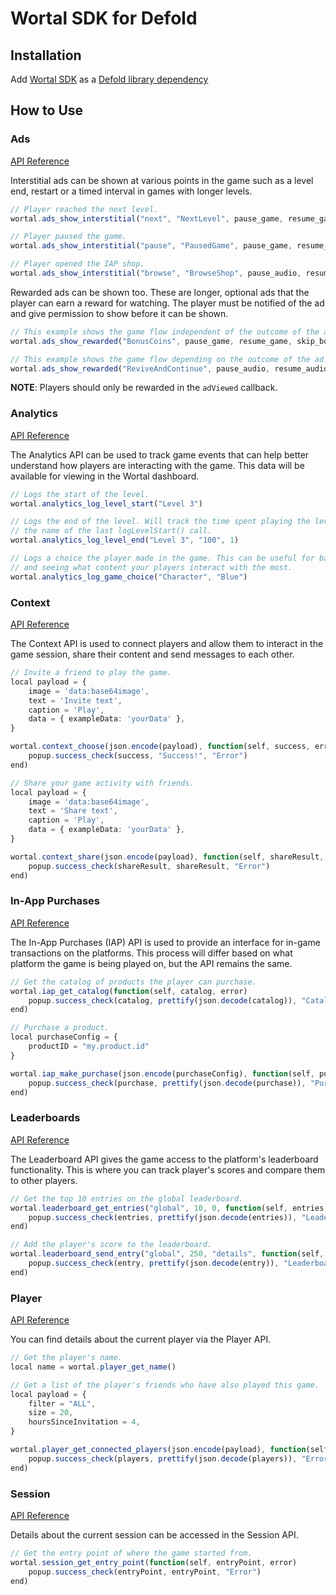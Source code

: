 # Wortal SDK for Defold

## Installation

Add [Wortal SDK](https://github.com/Digital-Will-Inc/wortal-sdk-defold/archive/master.zip) as a [Defold library dependency](http://www.defold.com/manuals/libraries/)

## How to Use

### Ads

[API Reference](https://sdk.html5gameportal.com/api/ads/)

Interstitial ads can be shown at various points in the game such as a level end, restart or a timed
interval in games with longer levels.

```typescript
// Player reached the next level.
wortal.ads_show_interstitial("next", "NextLevel", pause_game, resume_game)

// Player paused the game.
wortal.ads_show_interstitial("pause", "PausedGame", pause_game, resume_game)

// Player opened the IAP shop.
wortal.ads_show_interstitial("browse", "BrowseShop", pause_audio, resume_audio)
```

Rewarded ads can be shown too. These are longer, optional ads that the player can earn a reward for watching. The player
must be notified of the ad and give permission to show before it can be shown.

```typescript
// This example shows the game flow independent of the outcome of the ad.
wortal.ads_show_rewarded("BonusCoins", pause_game, resume_game, skip_bonus, add_bonus_coins)

// This example shows the game flow depending on the outcome of the ad.
wortal.ads_show_rewarded("ReviveAndContinue", pause_audio, resume_audio, end_game, continue_game)
```

**NOTE**: Players should only be rewarded in the `adViewed` callback.

### Analytics

[API Reference](https://sdk.html5gameportal.com/api/analytics/)

The Analytics API can be used to track game events that can help better understand how players are interacting with
the game. This data will be available for viewing in the Wortal dashboard.

```typescript
// Logs the start of the level.
wortal.analytics_log_level_start("Level 3")

// Logs the end of the level. Will track the time spent playing the level if the name matches
// the name of the last logLevelStart() call.
wortal.analytics_log_level_end("Level 3", "100", 1)

// Logs a choice the player made in the game. This can be useful for balancing the game
// and seeing what content your players interact with the most.
wortal.analytics_log_game_choice("Character", "Blue")
```

### Context

[API Reference](https://sdk.html5gameportal.com/api/context/)

The Context API is used to connect players and allow them to interact in the game session, share their content
and send messages to each other.

```typescript
// Invite a friend to play the game.
local payload = {
    image = 'data:base64image',
    text = 'Invite text',
    caption = 'Play',
    data = { exampleData: 'yourData' },
}

wortal.context_choose(json.encode(payload), function(self, success, error)
    popup.success_check(success, "Success!", "Error")
end)

// Share your game activity with friends.
local payload = {
    image = 'data:base64image',
    text = 'Share text',
    caption = 'Play',
    data = { exampleData: 'yourData' },
}

wortal.context_share(json.encode(payload), function(self, shareResult, error)
    popup.success_check(shareResult, shareResult, "Error")
end)
```

### In-App Purchases

[API Reference](https://sdk.html5gameportal.com/api/iap/)

The In-App Purchases (IAP) API is used to provide an interface for in-game transactions on the platforms.
This process will differ based on what platform the game is being played on, but the API remains the same.

```typescript
// Get the catalog of products the player can purchase.
wortal.iap_get_catalog(function(self, catalog, error)
    popup.success_check(catalog, prettify(json.decode(catalog)), "Catalog failed")
end)

// Purchase a product.
local purchaseConfig = {
    productID = "my.product.id"
}

wortal.iap_make_purchase(json.encode(purchaseConfig), function(self, purchase, error)
    popup.success_check(purchase, prettify(json.decode(purchase)), "Purchase failed")
end)
```

### Leaderboards

[API Reference](https://sdk.html5gameportal.com/api/leaderboard/)

The Leaderboard API gives the game access to the platform's leaderboard functionality. This is where
you can track player's scores and compare them to other players.

```typescript
// Get the top 10 entries on the global leaderboard.
wortal.leaderboard_get_entries("global", 10, 0, function(self, entries, error)
    popup.success_check(entries, prettify(json.decode(entries)), "Leaderboard get entries failed")
end)

// Add the player's score to the leaderboard.
wortal.leaderboard_send_entry("global", 250, "details", function(self, entry, error)
    popup.success_check(entry, prettify(json.decode(entry)), "Leaderboard add failed")
end)
```

### Player

[API Reference](https://sdk.html5gameportal.com/api/player/)

You can find details about the current player via the Player API.

```typescript
// Get the player's name.
local name = wortal.player_get_name()

// Get a list of the player's friends who have also played this game.
local payload = {
    filter = "ALL",
    size = 20,
    hoursSinceInvitation = 4,
}

wortal.player_get_connected_players(json.encode(payload), function(self, players, error)
    popup.success_check(players, prettify(json.decode(players)), "Error")
end)
```

### Session

[API Reference](https://sdk.html5gameportal.com/api/session/)

Details about the current session can be accessed in the Session API.

```typescript
// Get the entry point of where the game started from.
wortal.session_get_entry_point(function(self, entryPoint, error)
    popup.success_check(entryPoint, entryPoint, "Error")
end)
```
